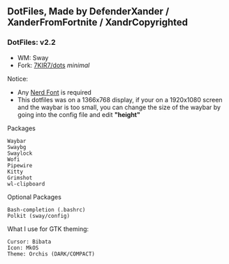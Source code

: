 ## DotFiles, Made by **DefenderXander** / **XanderFromFortnite** / **XandrCopyrighted**
### DotFiles: v2.2

* WM: Sway
* Fork: [7KIR7/dots](https://github.com/7KIR7/dots) *minimal*

Notice: 
* Any [Nerd Font](https://www.nerdfonts.com/) is required
* This dotfiles was on a 1366x768 display, if your on a 1920x1080 screen and the waybar is too small, you can change the size of the waybar by going into the config file and edit **"height"**

Packages

    Waybar
    Swaybg
    Swaylock
    Wofi
    Pipewire
    Kitty
    Grimshot
    wl-clipboard

Optional Packages

    Bash-completion (.bashrc)
    Polkit (sway/config)


What I use for GTK theming:

    Cursor: Bibata
    Icon: MkOS
    Theme: Orchis (DARK/COMPACT)

